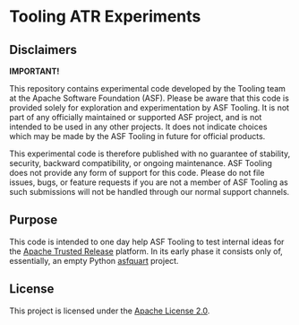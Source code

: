 # Tooling ATR Experiments

## Disclaimers

**IMPORTANT!**

This repository contains experimental code developed by the Tooling team at the Apache Software Foundation (ASF). Please be aware that this code is provided solely for exploration and experimentation by ASF Tooling. It is not part of any officially maintained or supported ASF project, and is not intended to be used in any other projects. It does not indicate choices which may be made by the ASF Tooling in future for official products.

This experimental code is therefore published with no guarantee of stability, security, backward compatibility, or ongoing maintenance. ASF Tooling does not provide any form of support for this code. Please do not file issues, bugs, or feature requests if you are not a member of ASF Tooling as such submissions will not be handled through our normal support channels.

## Purpose

This code is intended to one day help ASF Tooling to test internal ideas for the [Apache Trusted Release](https://github.com/apache/tooling-docs/blob/main/apache-trusted-release/requirements.md) platform. In its early phase it consists only of, essentially, an empty Python [asfquart](https://github.com/apache/infrastructure-asfquart) project.

## License

This project is licensed under the [Apache License 2.0](LICENSE).
